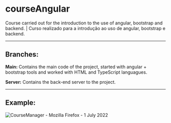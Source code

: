 # courseAngular
Course carried out for the introduction to the use of angular, bootstrap and backend. | Curso realizado para a introdução ao uso de angular, bootstrap e backend.

<hr>

<div>
  <h2>Branches:</h2>
  
  <p><strong>Main:</strong> Contains the main code of the project, started with angular + bootstrap tools and worked with HTML and TypeScript languagues.</p>
  <p><strong>Server:</strong> Contains the back-end server to the project.</p>
  
  <hr>
  
  <h2>Example:</h2>
  
![CourseManager - Mozilla Firefox - 1 July 2022](https://user-images.githubusercontent.com/106601261/176987597-834fedb2-66f5-481d-aa40-f1b80515ac47.gif)

</div>

